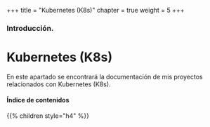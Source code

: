 +++
title = "Kubernetes (K8s)"
chapter = true
weight = 5
+++

### Introducción.

# Kubernetes (K8s)

En este apartado se encontrará la documentación de mis proyectos relacionados con Kubernetes (K8s).

#### Índice de contenidos

{{% children style="h4" %}}